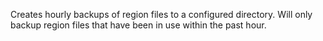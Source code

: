 Creates hourly backups of region files to a configured directory. Will only backup region files that have been in use within the past hour.

